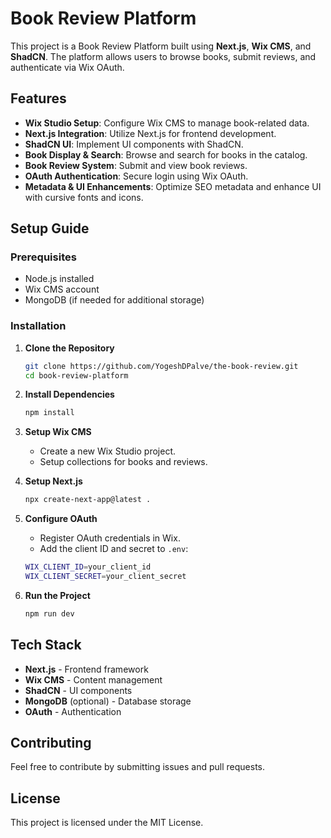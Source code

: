 # Book Review Platform

This project is a Book Review Platform built using **Next.js**, **Wix CMS**, and **ShadCN**. The platform allows users to browse books, submit reviews, and authenticate via Wix OAuth.
 
## Features

- **Wix Studio Setup**: Configure Wix CMS to manage book-related data.
- **Next.js Integration**: Utilize Next.js for frontend development. 
- **ShadCN UI**: Implement UI components with ShadCN.
- **Book Display & Search**: Browse and search for books in the catalog.
- **Book Review System**: Submit and view book reviews.
- **OAuth Authentication**: Secure login using Wix OAuth.
- **Metadata & UI Enhancements**: Optimize SEO metadata and enhance UI with cursive fonts and icons.

## Setup Guide

### Prerequisites

- Node.js installed
- Wix CMS account
- MongoDB (if needed for additional storage)

### Installation

1. **Clone the Repository**

   ```sh
   git clone https://github.com/YogeshDPalve/the-book-review.git
   cd book-review-platform
   ```

2. **Install Dependencies**

   ```sh
   npm install
   ```

3. **Setup Wix CMS**
   - Create a new Wix Studio project.
   - Setup collections for books and reviews.
4. **Setup Next.js**

   ```sh
   npx create-next-app@latest .
   ```

5. **Configure OAuth**

   - Register OAuth credentials in Wix.
   - Add the client ID and secret to `.env`:

   ```sh
   WIX_CLIENT_ID=your_client_id
   WIX_CLIENT_SECRET=your_client_secret 
   ```

6. **Run the Project**
   ```sh
   npm run dev
   ```

## Tech Stack

- **Next.js** - Frontend framework
- **Wix CMS** - Content management
- **ShadCN** - UI components
- **MongoDB** (optional) - Database storage
- **OAuth** - Authentication 

## Contributing

Feel free to contribute by submitting issues and pull requests.

## License

This project is licensed under the MIT License.
